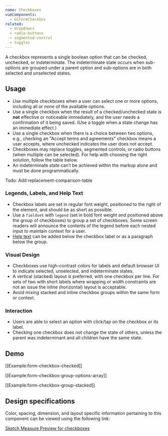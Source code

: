 ```yaml
---
name: Checkboxes
vueComponents:
  - GlFormCheckbox
related:
  - dropdowns
  - radio-buttons
  - segmented-control
  - toggles
---
```


A checkbox represents a single boolean option that can be checked, unchecked, or indeterminate. The indeterminate state occurs when sub-options are grouped under a parent option and sub-options are in both selected and unselected states.

## Usage

- Use multiple checkboxes when a user can select one or more options, including all or none of the available options.
- Use a single checkbox when the result of a checked/unchecked state is **not** effective or noticeable immediately, and the user needs a confirmation of it being saved. (Use a toggle when a state change has an immediate effect.)
- Use a single checkbox when there is a choice between two options, e.g., checking an "Accept terms and agreements" checkbox means a user accepts, where unchecked indicates the user does not accept.
- Checkboxes may replace toggles, segmented controls, or radio buttons (when multiple can be selected). For help with choosing the right solution, follow the table below.
- An indeterminate state can’t be achieved within the markup alone and must be done programmatically.

Todo: Add replacement-comparison-table

### Legends, Labels, and Help Text

- Checkbox labels are set in regular font weight, positioned to the right of the element, and should be as short as possible.
- Use a `fieldset` with `legend` (set in bold font weight and positioned above the group of checkboxes) to group a set of checkboxes. Some screen readers will announce the contents of the legend before each nested input to maintain context for a user.
- [Help text](/components/forms#help-text) can be added below the checkbox label or as a paragraph below the group.

### Visual Design

- Checkboxes use high-contrast colors for labels and default browser UI to indicate selected, unselected, and indeterminate states.
- A vertical (stacked) layout is preferred, with one checkbox per line. For sets of two with short labels where wrapping or width constraints are not an issue the inline (horizontal) layout is acceptable.
- Avoid mixing stacked and inline checkbox groups within the same form or context.

### Interaction

- Users are able to select an option with click/tap on the checkbox or its label.
- Checking one checkbox does not change the state of others, unless the parent was indeterminant and all children have the same state.

## Demo

[[Example:form-checkbox-checked]]

[[Example:form-checkbox-group-options-array]]

[[Example:form-checkbox-group-stacked]]

## Design specifications

Color, spacing, dimension, and layout specific information pertaining to this component can be viewed using the following link:

[Sketch Measure Preview for checkboxes](https://gitlab-org.gitlab.io/gitlab-design/hosted/design-gitlab-specs/checkboxes-spec-previews/)
